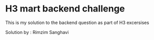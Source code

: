 # H3 mart backend challenge

This is my solution to the backend question as part of H3 excersises

Solution by : Rimzim Sanghavi
